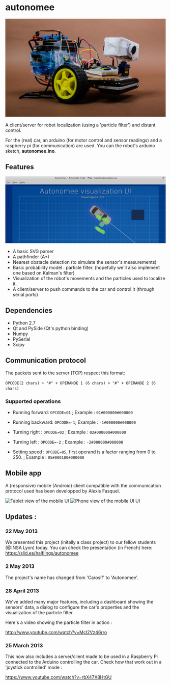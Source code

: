 # autonomee

![Picture of the car](img/autonomeeIRL.png)


A client/server for robot localization (using a 'particle filter') and distant control.

For the (real) car, an arduino (for motor control and sensor readings) and  a raspberry pi (for communication) are used.
You can the robot's arduino sketch, __autonomee.ino__. 

## Features

![Screenshot of the app's UI](img/screenshot.png)

* A basic SVG parser
* A pathfinder (A\*)
* Nearest obstacle detection (to simulate the sensor's measurements)
* Basic probability model : particle filter. (hopefully we'll also implement one based on Kalman's filter)
* Visualization of the robot's movements and the particles used to localize it.
* A client/server to push commands to the car and control it (through serial ports)

## Dependencies

* Python 2.7
* Qt and PySide (Qt's python binding)
* Numpy
* PySerial
* Scipy

## Communication protocol

The packets sent to the server (TCP) respect this format:

```OPCODE(2 chars) + "#" + OPERANDE 1 (6 chars) + "#" + OPERANDE 2 (6 chars)```

### Supported operations

* Running forward: ```OPCODE=01``` ; Example : ```01#000000#000000```

* Running backward: ```OPCODE=-1```; Example : ```-1#000000#000000```

* Turning right : ```OPCODE=02``` ; Example : ```02#000000#000000```

* Turning left : ```OPCODE=-2``` ; Example : ```-2#000000#000000```

* Setting speed : ```OPCODE=05```, first operand is a factor ranging from 0 to 250. ; Example : ```05#000180#000000```

## Mobile app

A (responsive) mobile (Android) client compatible with the communication protocol used has been developped by Alexis Fasquel.

![Tablet view of the mobile UI](img/tabletscreen.png)
![Phone view of the mobile UI UI](img/mobilescreen.png)


## Updates :

### 22 May 2013

We presented this project (initally a class project) to our fellow students (@INSA Lyon) today. You can check the presentation (in French) here: https://slid.es/halflings/autonomee

### 2 May 2013

The project's name has changed from 'Carosif' to 'Autonomee'.

### 28 April 2013

We've added many major features, including a dashboard showing the sensors' data, a dialog to configure the car's properties and the visualization of the particle filter.

Here's a video showing the particle filter in action :

http://www.youtube.com/watch?v=Mcl2Vz46rro

### 25 March 2013

This now also includes a server/client made to be used in a Raspberry Pi connected to the Arduino controlling the car. Check how that work out in a 'joystick controlled' mode :

https://www.youtube.com/watch?v=rbX47X8HtGU
